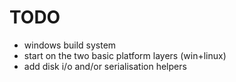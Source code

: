 # TODO
* windows build system
* start on the two basic platform layers (win+linux)
* add disk i/o and/or serialisation helpers
